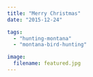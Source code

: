 ```yaml
---
title: "Merry Christmas"
date: "2015-12-24"

tags:
  - "hunting-montana"
  - "montana-bird-hunting"

image:
  filename: featured.jpg
---
```

